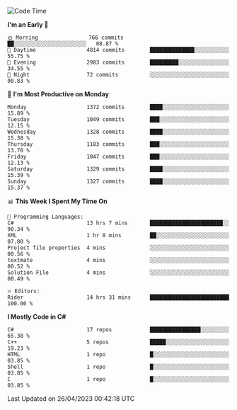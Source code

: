 <!--START_SECTION:waka-->
![Code Time](http://img.shields.io/badge/Code%20Time-1%2C040%20hrs%2054%20mins-blue)

**I'm an Early 🐤** 

```text
🌞 Morning                766 commits         ██░░░░░░░░░░░░░░░░░░░░░░░   08.87 % 
🌆 Daytime                4814 commits        ██████████████░░░░░░░░░░░   55.75 % 
🌃 Evening                2983 commits        █████████░░░░░░░░░░░░░░░░   34.55 % 
🌙 Night                  72 commits          ░░░░░░░░░░░░░░░░░░░░░░░░░   00.83 % 
```
📅 **I'm Most Productive on Monday** 

```text
Monday                   1372 commits        ████░░░░░░░░░░░░░░░░░░░░░   15.89 % 
Tuesday                  1049 commits        ███░░░░░░░░░░░░░░░░░░░░░░   12.15 % 
Wednesday                1328 commits        ████░░░░░░░░░░░░░░░░░░░░░   15.38 % 
Thursday                 1183 commits        ███░░░░░░░░░░░░░░░░░░░░░░   13.70 % 
Friday                   1047 commits        ███░░░░░░░░░░░░░░░░░░░░░░   12.13 % 
Saturday                 1329 commits        ████░░░░░░░░░░░░░░░░░░░░░   15.39 % 
Sunday                   1327 commits        ████░░░░░░░░░░░░░░░░░░░░░   15.37 % 
```


📊 **This Week I Spent My Time On** 

```text
💬 Programming Languages: 
C#                       13 hrs 7 mins       ███████████████████████░░   90.34 % 
XML                      1 hr 8 mins         ██░░░░░░░░░░░░░░░░░░░░░░░   07.80 % 
Project file properties  4 mins              ░░░░░░░░░░░░░░░░░░░░░░░░░   00.56 % 
textmate                 4 mins              ░░░░░░░░░░░░░░░░░░░░░░░░░   00.52 % 
Solution File            4 mins              ░░░░░░░░░░░░░░░░░░░░░░░░░   00.49 % 

🔥 Editors: 
Rider                    14 hrs 31 mins      █████████████████████████   100.00 % 
```

**I Mostly Code in C#** 

```text
C#                       17 repos            ████████████████░░░░░░░░░   65.38 % 
C++                      5 repos             █████░░░░░░░░░░░░░░░░░░░░   19.23 % 
HTML                     1 repo              █░░░░░░░░░░░░░░░░░░░░░░░░   03.85 % 
Shell                    1 repo              █░░░░░░░░░░░░░░░░░░░░░░░░   03.85 % 
C                        1 repo              █░░░░░░░░░░░░░░░░░░░░░░░░   03.85 % 
```




 Last Updated on 26/04/2023 00:42:18 UTC
<!--END_SECTION:waka-->
